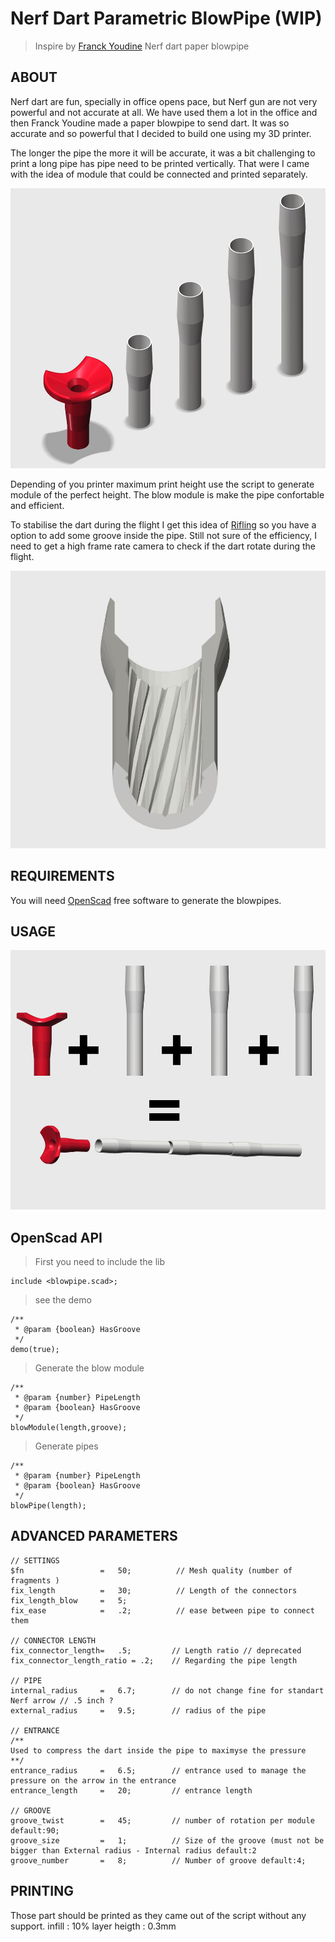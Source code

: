 # Nerf Dart Parametric BlowPipe (WIP)
> Inspire by [Franck Youdine](https://twitter.com/fyoudine) Nerf dart paper blowpipe 






## ABOUT

Nerf dart are fun, specially in office opens pace, but Nerf gun are not very powerful and not accurate at all.
We have used them a lot in the office and then Franck Youdine made a paper blowpipe to send dart. It was so accurate and so powerful that I decided to build one using my 3D printer.

The longer the pipe the more it will be accurate, it was a bit challenging to print a long pipe has pipe need to be printed vertically. That were I came with the idea of module that could be connected and printed separately.

![image](img/preview.jpg)

Depending of you printer maximum print height use the script to generate module of the perfect height. The blow module is make the pipe confortable and efficient.

To stabilise the dart during the flight I get this idea of [Rifling](https://en.wikipedia.org/wiki/Rifling) so you have a option to add some groove inside the pipe. Still not sure of the efficiency, I need to get a high frame rate camera to check if the dart rotate during the flight.

![image](img/groove.jpg)

## REQUIREMENTS

You will need [OpenScad](http://www.openscad.org/) free software to generate the blowpipes.

## USAGE

![image](img/usage.jpg)


## OpenScad API


> First you need to include the lib

```
include <blowpipe.scad>;
```

> see the demo


```
/**
 * @param {boolean} HasGroove
 */
demo(true); 
```

> Generate the blow module

```
/**
 * @param {number} PipeLength
 * @param {boolean} HasGroove
 */
blowModule(length,groove); 
```

> Generate pipes

```
/**
 * @param {number} PipeLength
 * @param {boolean} HasGroove
 */
blowPipe(length);
```

## ADVANCED PARAMETERS

```
// SETTINGS
$fn                 =   50;          // Mesh quality (number of fragments )    
fix_length          =   30;          // Length of the connectors
fix_length_blow     =   5;      
fix_ease            =   .2;          // ease between pipe to connect them

// CONNECTOR LENGTH
fix_connector_length=   .5;         // Length ratio // deprecated
fix_connector_length_ratio = .2;    // Regarding the pipe length

// PIPE
internal_radius     =   6.7;        // do not change fine for standart Nerf arrow // .5 inch ?
external_radius     =   9.5;        // radius of the pipe 

// ENTRANCE 
/**
Used to compress the dart inside the pipe to maximyse the pressure
**/
entrance_radius     =   6.5;        // entrance used to manage the pressure on the arrow in the entrance
entrance_length     =   20;         // entrance length

// GROOVE
groove_twist        =   45;         // number of rotation per module default:90;
groove_size         =   1;          // Size of the groove (must not be bigger than External radius - Internal radius default:2
groove_number       =   8;          // Number of groove default:4;
```



## PRINTING

Those part should be printed as they came out of the script without any support.
infill			: 10%
layer heigth	: 0.3mm


